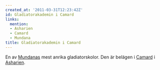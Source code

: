 ```yaml
---
created_at: '2011-03-31T12:23:42Z'
id: Gladiatorakademin i Camard
links:
  mention:
  - Asharien
  - Camard
  - Mundana
title: Gladiatorakademin i Camard
---
```


En av [Mundanas] mest anrika gladiatorskolor. Den är belägen i [Camard] i [Asharien].

  [Mundanas]: Mundana
  [Camard]: Camard
  [Asharien]: Asharien
